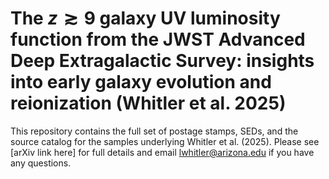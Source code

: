 # The $z \gtrsim 9$ galaxy UV luminosity function from the JWST Advanced Deep Extragalactic Survey: insights into early galaxy evolution and reionization (Whitler et al. 2025)

This repository contains the full set of postage stamps, SEDs, and the source catalog for the samples underlying Whitler et al. (2025). Please see [arXiv link here] for full details and email lwhitler@arizona.edu if you have any questions.
